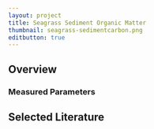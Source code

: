 ```yaml
---
layout: project
title: Seagrass Sediment Organic Matter
thumbnail: seagrass-sedimentcarbon.png
editbutton: true
---
```


## Overview

### Measured Parameters

## Selected Literature
